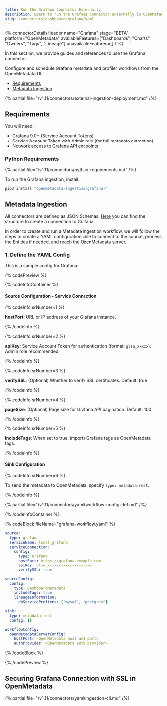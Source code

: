 ```yaml
---
title: Run the Grafana Connector Externally
description: Learn to run the Grafana connector externally in OpenMetadata. Configure metadata ingestion via YAML, including Service Account Token auth, lineage, and SSL setup.
slug: /connectors/dashboard/grafana/yaml
---
```


{% connectorDetailsHeader
name="Grafana"
stage="BETA"
platform="OpenMetadata"
availableFeatures=["Dashboards", "Charts", "Owners", "Tags", "Lineage"]
unavailableFeatures=[]
/ %}

In this section, we provide guides and references to use the Grafana connector.

Configure and schedule Grafana metadata and profiler workflows from the OpenMetadata UI:

- [Requirements](#requirements)
- [Metadata Ingestion](#metadata-ingestion)

{% partial file="/v1.11/connectors/external-ingestion-deployment.md" /%}

## Requirements

You will need:

- Grafana 9.0+ (Service Account Tokens)
- Service Account Token with Admin role (for full metadata extraction)
- Network access to Grafana API endpoints

### Python Requirements

{% partial file="/v1.11/connectors/python-requirements.md" /%}

To run the Grafana ingestion, install:

```bash
pip3 install "openmetadata-ingestion[grafana]"
```

## Metadata Ingestion

All connectors are defined as JSON Schemas.
[Here](https://github.com/open-metadata/OpenMetadata/blob/main/openmetadata-spec/src/main/resources/json/schema/entity/services/connections/dashboard/grafanaConnection.json)
you can find the structure to create a connection to Grafana.

In order to create and run a Metadata Ingestion workflow, we will follow
the steps to create a YAML configuration able to connect to the source,
process the Entities if needed, and reach the OpenMetadata server.

### 1. Define the YAML Config

This is a sample config for Grafana:

{% codePreview %}

{% codeInfoContainer %}

#### Source Configuration - Service Connection

{% codeInfo srNumber=1 %}

**hostPort**: URL or IP address of your Grafana instance.

{% /codeInfo %}

{% codeInfo srNumber=2 %}

**apiKey**: Service Account Token for authentication (format: `glsa_xxxxx`). Admin role recommended.

{% /codeInfo %}

{% codeInfo srNumber=3 %}

**verifySSL**: (Optional) Whether to verify SSL certificates. Default: true

{% /codeInfo %}

{% codeInfo srNumber=4 %}

**pageSize**: (Optional) Page size for Grafana API pagination. Default: 100

{% /codeInfo %}

{% codeInfo srNumber=5 %}

**includeTags**: When set to true, imports Grafana tags as OpenMetadata tags.

{% /codeInfo %}

#### Sink Configuration

{% codeInfo srNumber=6 %}

To send the metadata to OpenMetadata, specify `type: metadata-rest`.

{% /codeInfo %}

{% partial file="/v1.11/connectors/yaml/workflow-config-def.md" /%}

{% /codeInfoContainer %}

{% codeBlock fileName="grafana-workflow.yaml" %}

```yaml {% isCodeBlock=true %}
source:
  type: grafana
  serviceName: local_grafana
  serviceConnection:
    config:
      type: Grafana
      hostPort: https://grafana.example.com
      apiKey: glsa_xxxxxxxxxxxxxxxxxxxx
      verifySSL: true

sourceConfig:
  config:
    type: DashboardMetadata
    includeTags: true
    lineageInformation:
      dbServicePrefixes: ["mysql", "postgres"]

sink:
  type: metadata-rest
  config: {}

workflowConfig:
  openMetadataServerConfig:
    hostPort: <OpenMetadata host and port>
    authProvider: <OpenMetadata auth provider>
```

{% /codeBlock %}

{% /codePreview %}

## Securing Grafana Connection with SSL in OpenMetadata

{% partial file="/v1.11/connectors/yaml/ingestion-cli.md" /%}
